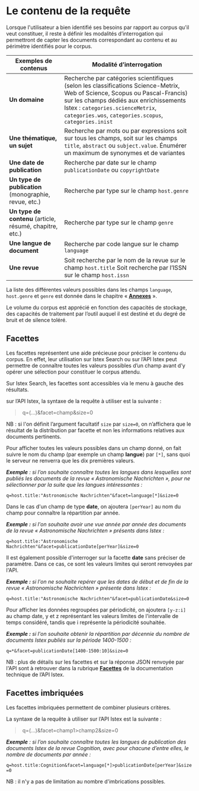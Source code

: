 # Le contenu de la requête

Lorsque l'utilisateur a bien identifié ses besoins par rapport au corpus qu'il veut constituer, il reste à définir les modalités d’interrogation qui permettront de capter les documents correspondant au contenu et au périmètre identifiés pour le corpus.

| Exemples de contenus                                     | Modalité d’interrogation                                                                                                                                                                                                                                            |
| -------------------------------------------------------- | ------------------------------------------------------------------------------------------------------------------------------------------------------------------------------------------------------------------------------------------------------------------- |
| **Un domaine**                                           | Recherche par catégories scientifiques (selon les classifications Science-Metrix, Web of Science, Scopus ou Pascal-Francis) sur les champs dédiés aux enrichissements Istex : `categories.scienceMetrix`, `categories.wos`, `categories.scopus`, `categories.inist` |
| **Une thématique, un sujet**                             | Recherche par mots ou par expressions soit sur tous les champs, soit sur les champs `title`, `abstract` ou `subject.value`.                         Énumérer un maximum de synonymes et de variantes                                                                |
| **Une date de publication**                              | Recherche par date sur le champ `publicationDate` ou `copyrightDate`                                                                                                                                                                                                |
| **Un type de publication** (monographie, revue, etc.)    | Recherche par type sur le champ `host.genre`                                                                                                                                                                                                                        |
| **Un type de contenu** (article, résumé, chapitre, etc.) | Recherche par type sur le champ `genre`                                                                                                                                                                                                                             |
| **Une langue de document**                               | Recherche par code langue sur le champ `language`                                                                                                                                                                                                                   |
| **Une revue**                                            | Soit recherche par le nom de la revue sur le champ `host.title`           Soit recherche par l’ISSN sur le champ `host.issn`                                                                                                                                        |

 La liste des différentes valeurs possibles dans les champs `language`, `host.genre` et `genre` est donnée dans le chapitre « [**Annexes**](../annexes/) ».

Le volume du corpus est apprécié en fonction des capacités de stockage, des capacités de traitement par l’outil auquel il est destiné et du degré de bruit et de silence toléré.

## **Facettes**

Les facettes représentent une aide précieuse pour préciser le contenu du corpus. En effet, leur utilisation sur Istex Search ou sur l’API Istex peut permettre de connaître toutes les valeurs possibles d’un champ avant d’y opérer une sélection pour constituer le corpus attendu.

Sur Istex Search, les facettes sont accessibles via le menu à gauche des résultats.

sur l’API Istex, la syntaxe de la requête à utiliser est la suivante :

> ​ q=(...)\&facet=champ\&size=0

NB : si l'on définit l’argument facultatif `size` par `size=0`, on n’affichera que le résultat de la distribution par facette et non les informations relatives aux documents pertinents.

Pour afficher toutes les valeurs possibles dans un champ donné, on fait suivre le nom du champ (par exemple un champ **langue**) par `[*]`, sans quoi le serveur ne renverra que les dix premières valeurs.

_**Exemple** : si l’on souhaite connaître toutes les langues dans lesquelles sont publiés les documents de la revue « Astronomische Nachrichten », pour ne sélectionner par la suite que les langues intéressantes :_

`q=host.title:"Astronomische Nachrichten"&facet=language[*]&size=0`

Dans le cas d'un champ de type **date**, on ajoutera `[perYear]` au nom du champ pour connaître la répartition par année.

_**Exemple :** si l'on souhaite avoir une vue année par année des documents de la revue « Astronomische Nachrichten » présents dans Istex :_

`q=host.title:"Astronomische Nachrichten"&facet=publicationDate[perYear]&size=0`

Il est également possible d'interroger sur la facette **date** sans préciser de paramètre. Dans ce cas, ce sont les valeurs limites qui seront renvoyées par l'API.

_**Exemple :** si l'on ne souhaite repérer que les dates de début et de fin de la revue « Astronomische Nachrichten » présente dans Istex :_

`q=host.title:"Astronomische Nachrichten"&facet=publicationDate&size=0`&#x20;

Pour afficher les données regroupées par périodicité, on ajoutera `[y-z:i]` au champ date, y et z représentant les valeurs limites de l'intervalle de temps considéré, tandis que i représente la périodicité souhaitée.

_**Exemple :** si l'on souhaite obtenir la répartition par décennie du nombre de documents Istex publiés sur la période 1400-1500 :_

`q=*&facet=publicationDate[1400-1500:10]&size=0`

NB : plus de détails sur les facettes et sur la réponse JSON renvoyée par l'API sont à retrouver dans la rubrique [**Facettes**](../../api/facets/) de la documentation technique de l’API Istex.

## **Facettes imbriquées**

Les facettes imbriquées permettent de combiner plusieurs critères.

La syntaxe de la requête à utiliser sur l’API Istex est la suivante :

> ​ q=(...)\&facet=champ1>champ2\&size=0

_​**Exemple** : si l’on souhaite connaître toutes les langues de publication des documents Istex de la revue Cognition, avec pour chacune d’entre elles, le nombre de documents par année :_

`q=host.title:Cognition&facet=language[*]>publicationDate[perYear]&size=0`

NB : il n'y a pas de limitation au nombre d'imbrications possibles.&#x20;
